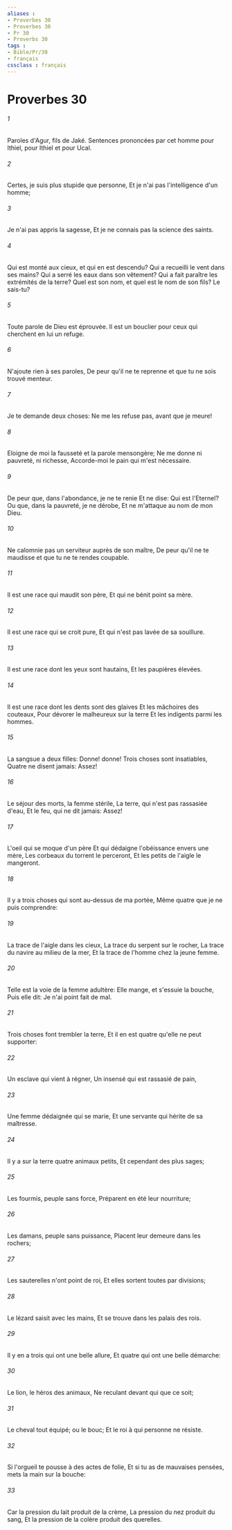 ```yaml
---
aliases : 
- Proverbes 30
- Proverbes 30
- Pr 30
- Proverbs 30
tags : 
- Bible/Pr/30
- français
cssclass : français
---
```


# Proverbes 30

###### 1
Paroles d'Agur, fils de Jaké. Sentences prononcées par cet homme pour Ithiel, pour Ithiel et pour Ucal.
###### 2
Certes, je suis plus stupide que personne, Et je n'ai pas l'intelligence d'un homme;
###### 3
Je n'ai pas appris la sagesse, Et je ne connais pas la science des saints.
###### 4
Qui est monté aux cieux, et qui en est descendu? Qui a recueilli le vent dans ses mains? Qui a serré les eaux dans son vêtement? Qui a fait paraître les extrémités de la terre? Quel est son nom, et quel est le nom de son fils? Le sais-tu?
###### 5
Toute parole de Dieu est éprouvée. Il est un bouclier pour ceux qui cherchent en lui un refuge.
###### 6
N'ajoute rien à ses paroles, De peur qu'il ne te reprenne et que tu ne sois trouvé menteur.
###### 7
Je te demande deux choses: Ne me les refuse pas, avant que je meure!
###### 8
Eloigne de moi la fausseté et la parole mensongère; Ne me donne ni pauvreté, ni richesse, Accorde-moi le pain qui m'est nécessaire.
###### 9
De peur que, dans l'abondance, je ne te renie Et ne dise: Qui est l'Eternel? Ou que, dans la pauvreté, je ne dérobe, Et ne m'attaque au nom de mon Dieu.
###### 10
Ne calomnie pas un serviteur auprès de son maître, De peur qu'il ne te maudisse et que tu ne te rendes coupable.
###### 11
Il est une race qui maudit son père, Et qui ne bénit point sa mère.
###### 12
Il est une race qui se croit pure, Et qui n'est pas lavée de sa souillure.
###### 13
Il est une race dont les yeux sont hautains, Et les paupières élevées.
###### 14
Il est une race dont les dents sont des glaives Et les mâchoires des couteaux, Pour dévorer le malheureux sur la terre Et les indigents parmi les hommes.
###### 15
La sangsue a deux filles: Donne! donne! Trois choses sont insatiables, Quatre ne disent jamais: Assez!
###### 16
Le séjour des morts, la femme stérile, La terre, qui n'est pas rassasiée d'eau, Et le feu, qui ne dit jamais: Assez!
###### 17
L'oeil qui se moque d'un père Et qui dédaigne l'obéissance envers une mère, Les corbeaux du torrent le perceront, Et les petits de l'aigle le mangeront.
###### 18
Il y a trois choses qui sont au-dessus de ma portée, Même quatre que je ne puis comprendre:
###### 19
La trace de l'aigle dans les cieux, La trace du serpent sur le rocher, La trace du navire au milieu de la mer, Et la trace de l'homme chez la jeune femme.
###### 20
Telle est la voie de la femme adultère: Elle mange, et s'essuie la bouche, Puis elle dit: Je n'ai point fait de mal.
###### 21
Trois choses font trembler la terre, Et il en est quatre qu'elle ne peut supporter:
###### 22
Un esclave qui vient à régner, Un insensé qui est rassasié de pain,
###### 23
Une femme dédaignée qui se marie, Et une servante qui hérite de sa maîtresse.
###### 24
Il y a sur la terre quatre animaux petits, Et cependant des plus sages;
###### 25
Les fourmis, peuple sans force, Préparent en été leur nourriture;
###### 26
Les damans, peuple sans puissance, Placent leur demeure dans les rochers;
###### 27
Les sauterelles n'ont point de roi, Et elles sortent toutes par divisions;
###### 28
Le lézard saisit avec les mains, Et se trouve dans les palais des rois.
###### 29
Il y en a trois qui ont une belle allure, Et quatre qui ont une belle démarche:
###### 30
Le lion, le héros des animaux, Ne reculant devant qui que ce soit;
###### 31
Le cheval tout équipé; ou le bouc; Et le roi à qui personne ne résiste.
###### 32
Si l'orgueil te pousse à des actes de folie, Et si tu as de mauvaises pensées, mets la main sur la bouche:
###### 33
Car la pression du lait produit de la crème, La pression du nez produit du sang, Et la pression de la colère produit des querelles.
